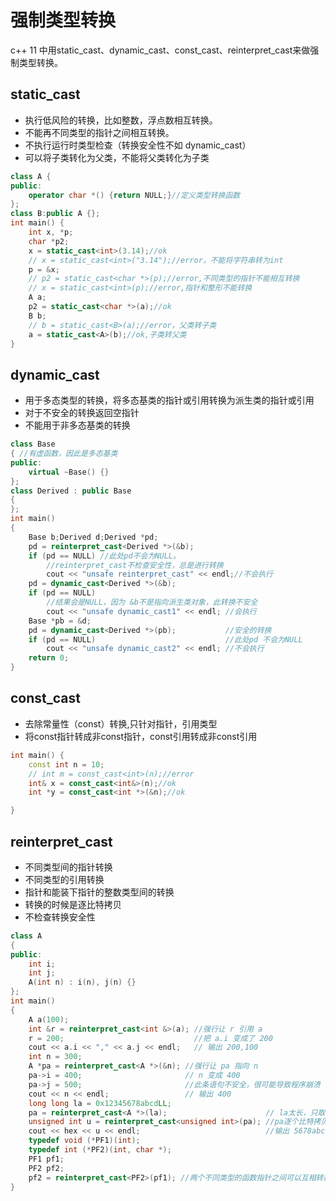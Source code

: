 # 强制类型转换
c++ 11 中用static_cast、dynamic_cast、const_cast、reinterpret_cast来做强制类型转换。
## static_cast
- 执行低风险的转换，比如整数，浮点数相互转换。
- 不能再不同类型的指针之间相互转换。
- 不执行运行时类型检查（转换安全性不如 dynamic_cast）
- 可以将子类转化为父类，不能将父类转化为子类
<!-- more -->
```c++
class A {
public:
    operator char *() {return NULL;}//定义类型转换函数
};
class B:public A {};
int main() {
    int x, *p;
    char *p2;
    x = static_cast<int>(3.14);//ok
    // x = static_cast<int>("3.14");//error，不能将字符串转为int
    p = &x;
    // p2 = static_cast<char *>(p);//error,不同类型的指针不能相互转换
    // x = static_cast<int>(p);//error,指针和整形不能转换
    A a;
    p2 = static_cast<char *>(a);//ok
    B b;
    // b = static_cast<B>(a);//error，父类转子类
    a = static_cast<A>(b);//ok,子类转父类
}
```

## dynamic_cast
- 用于多态类型的转换，将多态基类的指针或引用转换为派生类的指针或引用
- 对于不安全的转换返回空指针
- 不能用于非多态基类的转换
```c++
class Base
{ //有虚函数，因此是多态基类
public:
    virtual ~Base() {}
};
class Derived : public Base
{
};
int main()
{
    Base b;Derived d;Derived *pd;
    pd = reinterpret_cast<Derived *>(&b);
    if (pd == NULL) //此处pd不会为NULL。
        //reinterpret_cast不检查安全性，总是进行转换
        cout << "unsafe reinterpret_cast" << endl;//不会执行
    pd = dynamic_cast<Derived *>(&b);
    if (pd == NULL)
        //结果会是NULL，因为 &b不是指向派生类对象，此转换不安全
        cout << "unsafe dynamic_cast1" << endl; //会执行
    Base *pb = &d;
    pd = dynamic_cast<Derived *>(pb);           //安全的转换
    if (pd == NULL)                             //此处pd 不会为NULL
        cout << "unsafe dynamic_cast2" << endl; //不会执行
    return 0;
}
```
## const_cast
- 去除常量性（const）转换,只针对指针，引用类型
- 将const指针转成非const指针，const引用转成非const引用
```c++
int main() {
    const int n = 10;
    // int m = const_cast<int>(n);//error
    int& x = const_cast<int&>(n);//ok
    int *y = const_cast<int *>(&n);//ok

}
```
## reinterpret_cast
- 不同类型间的指针转换
- 不同类型的引用转换
- 指针和能装下指针的整数类型间的转换
- 转换的时候是逐比特拷贝
- 不检查转换安全性
```c++
class A
{
public:
    int i;
    int j;
    A(int n) : i(n), j(n) {}
};
int main()
{
    A a(100);
    int &r = reinterpret_cast<int &>(a); //强行让 r 引用 a
    r = 200;                             //把 a.i 变成了 200
    cout << a.i << "," << a.j << endl;   // 输出 200,100
    int n = 300;
    A *pa = reinterpret_cast<A *>(&n); //强行让 pa 指向 n
    pa->i = 400;                       // n 变成 400
    pa->j = 500;                       //此条语句不安全，很可能导致程序崩溃
    cout << n << endl;                 // 输出 400
    long long la = 0x12345678abcdLL;
    pa = reinterpret_cast<A *>(la);                      // la太长，只取低32位0x5678abcd拷贝给pa
    unsigned int u = reinterpret_cast<unsigned int>(pa); //pa逐个比特拷贝到u
    cout << hex << u << endl;                            //输出 5678abcd
    typedef void (*PF1)(int);
    typedef int (*PF2)(int, char *);
    PF1 pf1;
    PF2 pf2;
    pf2 = reinterpret_cast<PF2>(pf1); //两个不同类型的函数指针之间可以互相转换
}
```
